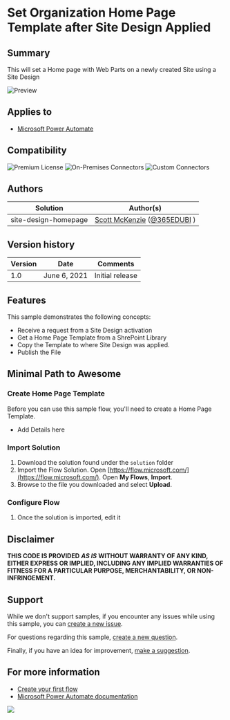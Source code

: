 # Set Organization Home Page Template after Site Design Applied

## Summary

This will set a Home page with Web Parts on a newly created Site using a Site Design 

![Preview](/assets/preview.png)

## Applies to

*   [Microsoft Power Automate](https://docs.microsoft.com/power-automate/)

## Compatibility

![Premium License](https://img.shields.io/badge/Premium%20License-Not%20Required-green.svg "Premium license not required")
![On-Premises Connectors](https://img.shields.io/badge/On--Premises%20Connectors-No-green.svg "Does not use on-premise connectors")
![Custom Connectors](https://img.shields.io/badge/Custom%20Connectors-Not%20Required-green.svg "Does not use custom connectors")

## Authors

| Solution | Author(s) |
| --- | --- |
| site-design-homepage | [Scott McKenzie](https://github.com/skmckenFVSD) ([@365EDUBI](https://twitter.com/365EDUBI) )

## Version history

| Version | Date | Comments |
| --- | --- | --- |
| 1.0 | June 6, 2021 | Initial release |

## Features

This sample demonstrates the following concepts:

*   Receive a request from a Site Design activation
*   Get a Home Page Template from a ShrePoint Library
*   Copy the Template to where Site Design was applied.
*   Publish the File


## Minimal Path to Awesome

### Create Home Page Template

Before you can use this sample flow, you'll need to create a Home Page Template.

*   Add Details here

### Import Solution

1.   Download the solution found under the `solution` folder
1.   Import the Flow Solution. Open  [https://flow.microsoft.com/](https://flow.microsoft.com/). Open **My Flows**, **Import**.
1.   Browse to the file you downloaded and select **Upload**.

### Configure Flow

1. Once the solution is imported, edit it

## Disclaimer

**THIS CODE IS PROVIDED** _**AS IS**_ **WITHOUT WARRANTY OF ANY KIND, EITHER EXPRESS OR IMPLIED, INCLUDING ANY IMPLIED WARRANTIES OF FITNESS FOR A PARTICULAR PURPOSE, MERCHANTABILITY, OR NON-INFRINGEMENT.**

## Support

While we don't support samples, if you encounter any issues while using this sample, you can [create a new issue](https://github.com/pnp/powerautomate-samples/issues/new?assignees=&labels=Needs%3A+Triage+%3Amag%3A%2Ctype%3Abug-suspected&template=bug-report.yml&sample=YOURSAMPLENAME&authors=@LinkeD365&title=YOURSAMPLENAME%20-%20).

For questions regarding this sample, [create a new question](https://github.com/pnp/powerautomate-samples/issues/new?assignees=&labels=Needs%3A+Triage+%3Amag%3A%2Ctype%3Abug-suspected&template=question.yml&sample=YOURSAMPLENAME&authors=@LinkeD365&title=YOURSAMPLENAME%20-%20).

Finally, if you have an idea for improvement, [make a suggestion](https://github.com/pnp/powerautomate-samples/issues/new?assignees=&labels=Needs%3A+Triage+%3Amag%3A%2Ctype%3Abug-suspected&template=suggestion.yml&sample=YOURSAMPLENAME&authors=@LinkeD365&title=YOURSAMPLENAME%20-%20).

## For more information

- [Create your first flow](https://docs.microsoft.com/en-us/power-automate/getting-started#create-your-first-flow)
- [Microsoft Power Automate documentation](https://docs.microsoft.com/en-us/power-automate/)


<img src="https://telemetry.sharepointpnp.com/powerautomate-samples/samples/teams-invites-via-graph-api" />
